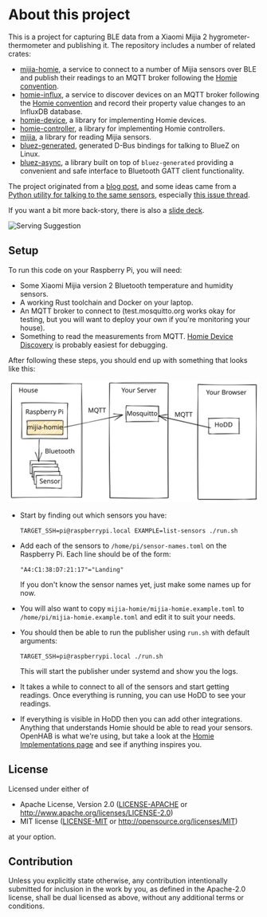 # About this project

This is a project for capturing BLE data from a Xiaomi Mijia 2 hygrometer-thermometer and publishing
it. The repository includes a number of related crates:

- [mijia-homie](./mijia-homie), a service to connect to a number of Mijia sensors over BLE and
  publish their readings to an MQTT broker following the
  [Homie convention](https://homieiot.github.io/).
- [homie-influx](./homie-influx), a service to discover devices on an MQTT broker following the
  [Homie convention](https://homieiot.github.io/) and record their property value changes to an
  InfluxDB database.
- [homie-device](./homie-device), a library for implementing Homie devices.
- [homie-controller](./homie-controller), a library for implementing Homie controllers.
- [mijia](./mijia), a library for reading Mijia sensors.
- [bluez-generated](./bluez-generated), generated D-Bus bindings for talking to BlueZ on Linux.
- [bluez-async](./bluez-async), a library built on top of `bluez-generated` providing a convenient
  and safe interface to Bluetooth GATT client functionality.

The project originated from a
[blog post](https://dev.to/lcsfelix/using-rust-blurz-to-capture-bluetooth-messages-9f-temp-slug-3838740?preview=259783675da772c58dae7c7ec5e06fd3e9746205826a13f6c39fcdefba2e37713113f2b21f1aeade314f556d37c2bc59e2c0b128499dd616d3622327),
and some ideas came from a
[Python utility for talking to the same sensors](https://github.com/JsBergbau/MiTemperature2),
especially [this issue thread](https://github.com/JsBergbau/MiTemperature2/issues/1).

If you want a bit more back-story, there is also a [slide deck](https://alsuren.github.io/mijia-homie/docs/presentation/).

![Serving Suggestion](./docs/presentation/title.jpg)

## Setup

To run this code on your Raspberry Pi, you will need:

- Some Xiaomi Mijia version 2 Bluetooth temperature and humidity sensors.
- A working Rust toolchain and Docker on your laptop.
- An MQTT broker to connect to (test.mosquitto.org works okay for testing, but you will want to deploy your own if you're monitoring your house).
- Something to read the measurements from MQTT. [Homie Device Discovery](https://rroemhild.github.io/hodd/) is probably easiest for debugging.

After following these steps, you should end up with something that looks like this:

![System overview](./docs/setup-system-overview.svg)

- Start by finding out which sensors you have:

      TARGET_SSH=pi@raspberrypi.local EXAMPLE=list-sensors ./run.sh

- Add each of the sensors to `/home/pi/sensor-names.toml` on the Raspberry Pi. Each line should be of the form:

      "A4:C1:38:D7:21:17"="Landing"

  If you don't know the sensor names yet, just make some names up for now.

- You will also want to copy `mijia-homie/mijia-homie.example.toml` to `/home/pi/mijia-homie.example.toml` and edit it to suit your needs.

- You should then be able to run the publisher using `run.sh` with default arguments:

      TARGET_SSH=pi@raspberrypi.local ./run.sh

  This will start the publisher under systemd and show you the logs.

- It takes a while to connect to all of the sensors and start getting readings. Once everything is running, you can use HoDD to see your readings.

- If everything is visible in HoDD then you can add other integrations. Anything that understands Homie should be able to read your sensors. OpenHAB is what we're using, but take a look at the [Homie Implementations page](https://homieiot.github.io/implementations/) and see if anything inspires you.

## License

Licensed under either of

- Apache License, Version 2.0
  ([LICENSE-APACHE](LICENSE-APACHE) or http://www.apache.org/licenses/LICENSE-2.0)
- MIT license
  ([LICENSE-MIT](LICENSE-MIT) or http://opensource.org/licenses/MIT)

at your option.

## Contribution

Unless you explicitly state otherwise, any contribution intentionally submitted
for inclusion in the work by you, as defined in the Apache-2.0 license, shall be
dual licensed as above, without any additional terms or conditions.

